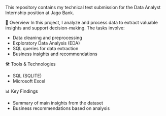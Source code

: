 This repository contains my technical test submission for the Data Analyst Internship position at Jago Bank.

📌 Overview
In this project, I analyze and process data to extract valuable insights and support decision-making. The tasks involve:

- Data cleaning and preprocessing
- Exploratory Data Analysis (EDA)
- SQL queries for data extraction
- Business insights and recommendations

🛠️ Tools & Technologies
- SQL (SQLITE)
- Microsoft Excel

📊 Key Findings
- Summary of main insights from the dataset
- Business recommendations based on analysis
